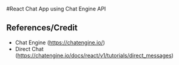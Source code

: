 #React Chat App using Chat Engine API
## References/Credit
- Chat Engine (https://chatengine.io/)
- Direct Chat (https://chatengine.io/docs/react/v1/tutorials/direct_messages)

